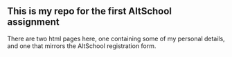 ## This is my repo for the first AltSchool assignment

There are two html pages here, one containing some of my personal details, and one that mirrors the AltSchool registration form.